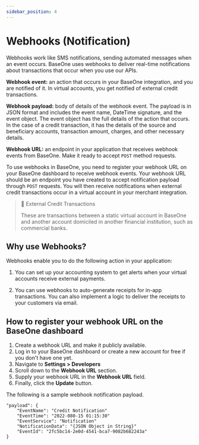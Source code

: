 ```yaml
---
sidebar_position: 4
---
```


# Webhooks (Notification)

Webhooks work like SMS notifications, sending automated messages when an event occurs. BaseOne uses webhooks to deliver real-time notifications about transactions that occur when you use our APIs.

**Webhook event:** an action that occurs in your BaseOne integration, and you are notified of it. In virtual accounts, you get notified of external credit transactions.

**Webhook payload:** body of details of the webhook event. The payload is in JSON format and includes the event name, DateTime signature, and the event object. The event object has the full details of the action that occurs. In the case of a credit transaction, it has the details of the source and beneficiary accounts, transaction amount, charges, and other necessary details.

**Webhook URL:** an endpoint in your application that receives webhook events from BaseOne. Make it ready to accept `POST` method requests.

To use webhooks in BaseOne, you need to register your webhook URL on your BaseOne dashboard to receive webhook events. Your webhook URL should be an endpoint you have created to accept notification payload through `POST` requests. You will then receive notifications when external credit transactions occur in a virtual account in your merchant integration.

> 📘 External Credit Transactions
>
> These are transactions between a static virtual account in BaseOne and another account domiciled in another financial institution, such as commercial banks.

## Why use Webhooks?

Webhooks enable you to do the following action in your application:

1. You can set up your accounting system to get alerts when your virtual accounts receive external payments.

2. You can use webhooks to auto-generate receipts for in-app transactions. You can also implement a logic to deliver the receipts to your customers via email.

## How to register your webhook URL on the BaseOne dashboard

1. Create a webhook URL and make it publicly available.
2. Log in to your BaseOne dashboard or create a new account for free if you don't have one yet.
3. Navigate to **Settings > Developers**
4. Scroll down to the **Webhook URL** section.
5. Supply your webhook URL in the **Webhook URL** field.
6. Finally, click the **Update** button.

The following is a sample webhook notification payload.

```curl Credit notification event
"payload": {
	"EventName": "Credit Notification"
	"EventTime": "2022-080-15 01:15:30"
	"EventService": "Notification"
	"NotificationData": "{JSON Object in String}"
	"EventId": "2fc5bc14-2e0d-4541-bca7-9082b682243a"
}
```

